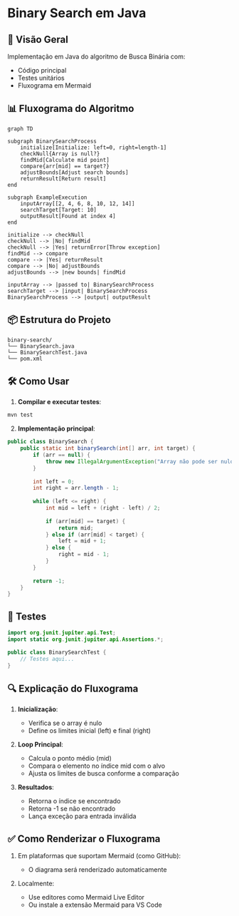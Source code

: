 # Binary Search em Java

## 📌 Visão Geral
Implementação em Java do algoritmo de Busca Binária com:
- Código principal
- Testes unitários
- Fluxograma em Mermaid

## 📊 Fluxograma do Algoritmo

```mermaid
graph TD

subgraph BinarySearchProcess
    initialize[Initialize: left=0, right=length-1]
    checkNull{Array is null?}
    findMid[Calculate mid point]
    compare{arr[mid] == target?}
    adjustBounds[Adjust search bounds]
    returnResult[Return result]
end

subgraph ExampleExecution
    inputArray[[2, 4, 6, 8, 10, 12, 14]]
    searchTarget[Target: 10]
    outputResult[Found at index 4]
end

initialize --> checkNull
checkNull --> |No| findMid
checkNull --> |Yes| returnError[Throw exception]
findMid --> compare
compare --> |Yes| returnResult
compare --> |No| adjustBounds
adjustBounds --> |new bounds| findMid

inputArray --> |passed to| BinarySearchProcess
searchTarget --> |input| BinarySearchProcess
BinarySearchProcess --> |output| outputResult
```

## 📦 Estrutura do Projeto

```
binary-search/
└── BinarySearch.java
└── BinarySearchTest.java
└── pom.xml
```

## 🛠️ Como Usar

1. **Compilar e executar testes**:
```bash
mvn test
```

2. **Implementação principal**:
```java
public class BinarySearch {
    public static int binarySearch(int[] arr, int target) {
        if (arr == null) {
            throw new IllegalArgumentException("Array não pode ser nulo");
        }
        
        int left = 0;
        int right = arr.length - 1;
        
        while (left <= right) {
            int mid = left + (right - left) / 2;
            
            if (arr[mid] == target) {
                return mid;
            } else if (arr[mid] < target) {
                left = mid + 1;
            } else {
                right = mid - 1;
            }
        }
        
        return -1;
    }
}
```

## 🧪 Testes

```java
import org.junit.jupiter.api.Test;
import static org.junit.jupiter.api.Assertions.*;

public class BinarySearchTest {
    // Testes aqui...
}
```

## 🔍 Explicação do Fluxograma

1. **Inicialização**:
   - Verifica se o array é nulo
   - Define os limites inicial (left) e final (right)

2. **Loop Principal**:
   - Calcula o ponto médio (mid)
   - Compara o elemento no índice mid com o alvo
   - Ajusta os limites de busca conforme a comparação

3. **Resultados**:
   - Retorna o índice se encontrado
   - Retorna -1 se não encontrado
   - Lança exceção para entrada inválida

## ✅ Como Renderizar o Fluxograma

1. Em plataformas que suportam Mermaid (como GitHub):
   - O diagrama será renderizado automaticamente

2. Localmente:
   - Use editores como Mermaid Live Editor
   - Ou instale a extensão Mermaid para VS Code

